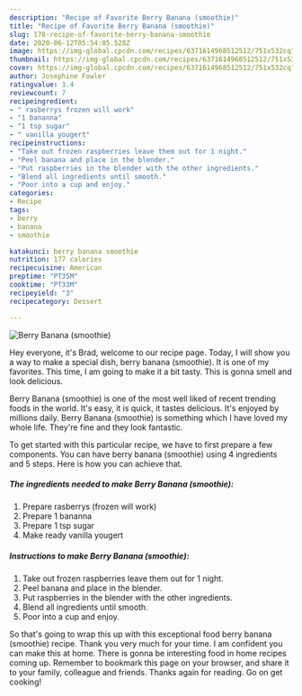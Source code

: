 ```yaml
---
description: "Recipe of Favorite Berry Banana (smoothie)"
title: "Recipe of Favorite Berry Banana (smoothie)"
slug: 178-recipe-of-favorite-berry-banana-smoothie
date: 2020-06-12T05:54:05.528Z
image: https://img-global.cpcdn.com/recipes/6371614968512512/751x532cq70/berry-banana-smoothie-recipe-main-photo.jpg
thumbnail: https://img-global.cpcdn.com/recipes/6371614968512512/751x532cq70/berry-banana-smoothie-recipe-main-photo.jpg
cover: https://img-global.cpcdn.com/recipes/6371614968512512/751x532cq70/berry-banana-smoothie-recipe-main-photo.jpg
author: Josephine Fowler
ratingvalue: 3.4
reviewcount: 7
recipeingredient:
- " rasberrys frozen will work"
- "1 bananna"
- "1 tsp sugar"
- " vanilla yougert"
recipeinstructions:
- "Take out frozen raspberries leave them out for 1 night."
- "Peel banana and place in the blender."
- "Put raspberries in the blender with the other ingredients."
- "Blend all ingredients until smooth."
- "Poor into a cup and enjoy."
categories:
- Recipe
tags:
- berry
- banana
- smoothie

katakunci: berry banana smoothie 
nutrition: 177 calories
recipecuisine: American
preptime: "PT35M"
cooktime: "PT33M"
recipeyield: "3"
recipecategory: Dessert

---
```



![Berry Banana (smoothie)](https://img-global.cpcdn.com/recipes/6371614968512512/751x532cq70/berry-banana-smoothie-recipe-main-photo.jpg)

Hey everyone, it's Brad, welcome to our recipe page. Today, I will show you a way to make a special dish, berry banana (smoothie). It is one of my favorites. This time, I am going to make it a bit tasty. This is gonna smell and look delicious.

Berry Banana (smoothie) is one of the most well liked of recent trending foods in the world. It's easy, it is quick, it tastes delicious. It's enjoyed by millions daily. Berry Banana (smoothie) is something which I have loved my whole life. They're fine and they look fantastic.




To get started with this particular recipe, we have to first prepare a few components. You can have berry banana (smoothie) using 4 ingredients and 5 steps. Here is how you can achieve that.

##### The ingredients needed to make Berry Banana (smoothie):

1. Prepare  rasberrys (frozen will work)
1. Prepare 1 bananna
1. Prepare 1 tsp sugar
1. Make ready  vanilla yougert




##### Instructions to make Berry Banana (smoothie):

1. Take out frozen raspberries leave them out for 1 night.
1. Peel banana and place in the blender.
1. Put raspberries in the blender with the other ingredients.
1. Blend all ingredients until smooth.
1. Poor into a cup and enjoy.




So that's going to wrap this up with this exceptional food berry banana (smoothie) recipe. Thank you very much for your time. I am confident you can make this at home. There is gonna be interesting food in home recipes coming up. Remember to bookmark this page on your browser, and share it to your family, colleague and friends. Thanks again for reading. Go on get cooking!
